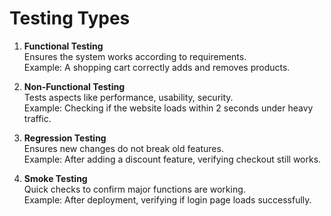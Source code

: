 # Testing Types

1. **Functional Testing**  
   Ensures the system works according to requirements.  
   Example: A shopping cart correctly adds and removes products.

2. **Non-Functional Testing**  
   Tests aspects like performance, usability, security.  
   Example: Checking if the website loads within 2 seconds under heavy traffic.

3. **Regression Testing**  
   Ensures new changes do not break old features.  
   Example: After adding a discount feature, verifying checkout still works.

4. **Smoke Testing**  
   Quick checks to confirm major functions are working.  
   Example: After deployment, verifying if login page loads successfully.

